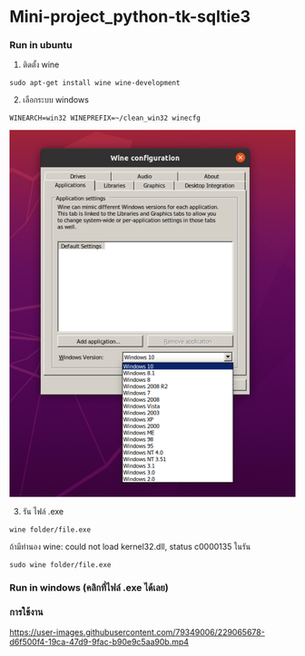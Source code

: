 # Mini-project_python-tk-sqltie3
### Run in ubuntu 
1. ติดตั้ง wine
```
sudo apt-get install wine wine-development
```
2. เลือกระบบ windows
```
WINEARCH=win32 WINEPREFIX=~/clean_win32 winecfg
```

<p align="center">
<img src=img/win.png>
</p>

3. รัน ไฟล์ .exe
```
wine folder/file.exe
```
ถ้ามีทำนอง wine: could not load kernel32.dll, status c0000135 ในรัน

```
sudo wine folder/file.exe
```
### Run in windows (คลิกที่ไฟล์ .exe ได้เลย)

### การใช้งาน

https://user-images.githubusercontent.com/79349006/229065678-d6f500f4-19ca-47d9-9fac-b90e9c5aa90b.mp4


